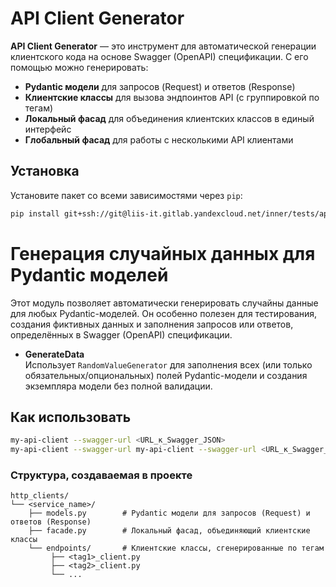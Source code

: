# API Client Generator


**API Client Generator** — это инструмент для автоматической генерации клиентского кода на основе Swagger (OpenAPI) спецификации. С его помощью можно генерировать:

- **Pydantic модели** для запросов (Request) и ответов (Response)
- **Клиентские классы** для вызова эндпоинтов API (с группировкой по тегам)
- **Локальный фасад** для объединения клиентских классов в единый интерфейс
- **Глобальный фасад** для работы с несколькими API клиентами

## Установка

Установите пакет со всеми зависимостями через `pip`:

```bash
pip install git+ssh://git@liis-it.gitlab.yandexcloud.net/inner/tests/api-client-generator.git@update
```

# Генерация случайных данных для Pydantic моделей

Этот модуль позволяет автоматически генерировать случайны данные для любых Pydantic-моделей. Он особенно полезен для тестирования, создания фиктивных данных и заполнения запросов или ответов, определённых в Swagger (OpenAPI) спецификации.

- **GenerateData**  
  Использует `RandomValueGenerator` для заполнения всех (или только обязательных/опциональных) полей Pydantic-модели и создания экземпляра модели без полной валидации.

## Как использовать
```bash
my-api-client --swagger-url <URL_к_Swagger_JSON>
my-api-client --swagger-url my-api-client --swagger-url <URL_к_Swagger_JSON> --django
```
### Структура, создаваемая в проекте
```
http_clients/
└── <service_name>/
    ├── models.py        # Pydantic модели для запросов (Request) и ответов (Response)
    ├── facade.py        # Локальный фасад, объединяющий клиентские классы
    └── endpoints/       # Клиентские классы, сгенерированные по тегам
         ├── <tag1>_client.py
         ├── <tag2>_client.py
         └── ...
```
